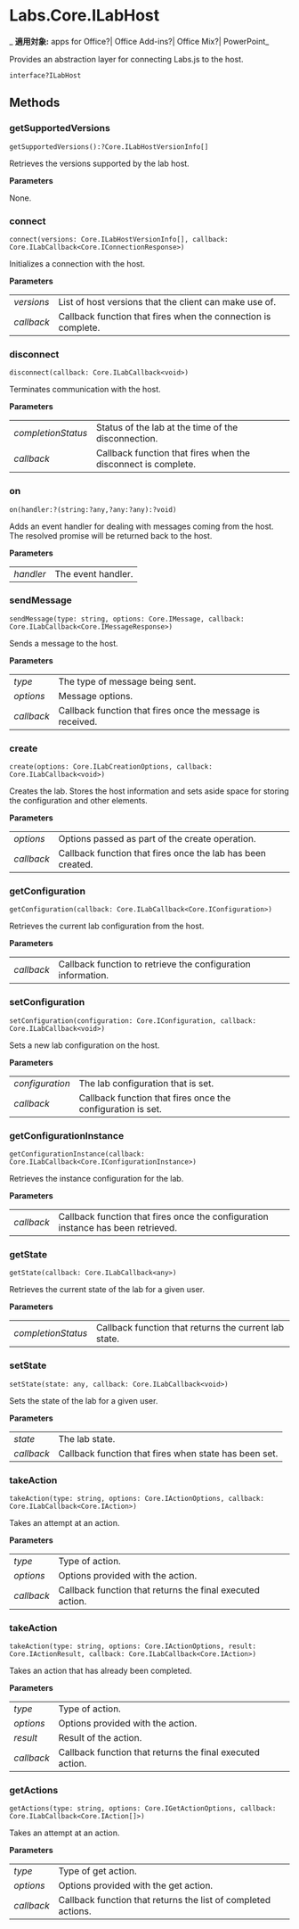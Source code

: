 
# Labs.Core.ILabHost

 _ **適用対象:** apps for Office?| Office Add-ins?| Office Mix?| PowerPoint_

Provides an abstraction layer for connecting Labs.js to the host.

```
interface?ILabHost
```


## Methods


### getSupportedVersions

 `getSupportedVersions():?Core.ILabHostVersionInfo[]`

Retrieves the versions supported by the lab host.

 **Parameters**

None.


### connect

 `connect(versions: Core.ILabHostVersionInfo[], callback: Core.ILabCallback<Core.IConnectionResponse>)`

Initializes a connection with the host.

 **Parameters**


|||
|:-----|:-----|
| _versions_|List of host versions that the client can make use of.|
| _callback_|Callback function that fires when the connection is complete.|

### disconnect

 `disconnect(callback: Core.ILabCallback<void>)`

Terminates communication with the host.

 **Parameters**


|||
|:-----|:-----|
| _completionStatus_|Status of the lab at the time of the disconnection.|
| _callback_|Callback function that fires when the disconnect is complete.|

### on

 `on(handler:?(string:?any,?any:?any):?void)`

Adds an event handler for dealing with messages coming from the host. The resolved promise will be returned back to the host.

 **Parameters**


|||
|:-----|:-----|
| _handler_|The event handler.|

### sendMessage

 `sendMessage(type: string, options: Core.IMessage, callback: Core.ILabCallback<Core.IMessageResponse>)`

Sends a message to the host.

 **Parameters**


|||
|:-----|:-----|
| _type_|The type of message being sent.|
| _options_|Message options.|
| _callback_|Callback function that fires once the message is received.|

### create

 `create(options: Core.ILabCreationOptions, callback: Core.ILabCallback<void>)`

Creates the lab. Stores the host information and sets aside space for storing the configuration and other elements.

 **Parameters**


|||
|:-----|:-----|
| _options_|Options passed as part of the create operation.|
| _callback_|Callback function that fires once the lab has been created.|

### getConfiguration

 `getConfiguration(callback: Core.ILabCallback<Core.IConfiguration>)`

Retrieves the current lab configuration from the host.

 **Parameters**


|||
|:-----|:-----|
| _callback_|Callback function to retrieve the configuration information.|

### setConfiguration

 `setConfiguration(configuration: Core.IConfiguration, callback: Core.ILabCallback<void>)`

Sets a new lab configuration on the host.

 **Parameters**


|||
|:-----|:-----|
| _configuration_|The lab configuration that is set.|
| _callback_|Callback function that fires once the configuration is set.|

### getConfigurationInstance

 `getConfigurationInstance(callback: Core.ILabCallback<Core.IConfigurationInstance>)`

Retrieves the instance configuration for the lab.

 **Parameters**


|||
|:-----|:-----|
| _callback_|Callback function that fires once the configuration instance has been retrieved.|

### getState

 `getState(callback: Core.ILabCallback<any>)`

Retrieves the current state of the lab for a given user.

 **Parameters**


|||
|:-----|:-----|
| _completionStatus_|Callback function that returns the current lab state.|

### setState

 `setState(state: any, callback: Core.ILabCallback<void>)`

Sets the state of the lab for a given user.

 **Parameters**


|||
|:-----|:-----|
| _state_|The lab state.|
| _callback_|Callback function that fires when state has been set.|

### takeAction

 `takeAction(type: string, options: Core.IActionOptions, callback: Core.ILabCallback<Core.IAction>)`

Takes an attempt at an action.

 **Parameters**


|||
|:-----|:-----|
| _type_|Type of action.|
| _options_|Options provided with the action.|
| _callback_|Callback function that returns the final executed action.|

### takeAction

 `takeAction(type: string, options: Core.IActionOptions, result: Core.IActionResult, callback: Core.ILabCallback<Core.IAction>)`

Takes an action that has already been completed.

 **Parameters**


|||
|:-----|:-----|
| _type_|Type of action.|
| _options_|Options provided with the action.|
| _result_|Result of the action.|
| _callback_|Callback function that returns the final executed action.|

### getActions

 `getActions(type: string, options: Core.IGetActionOptions, callback: Core.ILabCallback<Core.IAction[]>)`

Takes an attempt at an action.

 **Parameters**


|||
|:-----|:-----|
| _type_|Type of get action.|
| _options_|Options provided with the get action.|
| _callback_|Callback function that returns the list of completed actions.|

